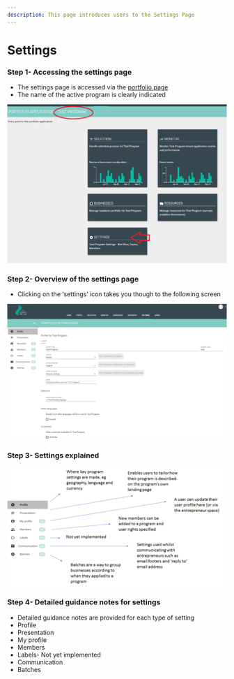 ```yaml
---
description: This page introduces users to the Settings Page
---
```


# Settings

### Step 1- Accessing the settings page

* The settings page is accessed via the [portfolio page](https://docs.preignition.org/~/edit/primary/program-users/introduction-to-the-portfolio-page)
* The name of the active program is clearly indicated

![](../../../.gitbook/assets/image%20%2828%29.png)

### Step 2- Overview of the settings page

* Clicking on the ‘settings’ icon takes you though to the following screen

![](../../../.gitbook/assets/image%20%283%29.png)

### Step 3- Settings explained

![](../../../.gitbook/assets/image%20%2818%29.png)

### Step 4- Detailed guidance notes for settings

* Detailed guidance notes are provided for each type of setting
* Profile
* Presentation
* My profile
* Members
* Labels- Not yet implemented
* Communication
* Batches



